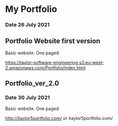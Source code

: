 # My Portfolio
### Date 26 July 2021
## Portfolio Website first version

Basic website. One paged

https://taylor-software-engineering.s3.eu-west-2.amazonaws.com/Portfolio/index.html


## Portfolio_ver_2.0
### Date 30 July 2021
Basic website. One paged

http://itaylor5portfolio.com/
          or
itaylor5portfolio.com/


